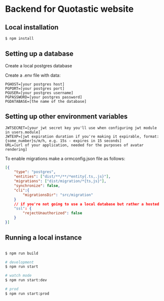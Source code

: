 # Backend for Quotastic website

## Local installation
```bash
$ npm install
```

## Setting up a database
<p>Create a local postgres database</p>
<p>Create a .env file with data:</p>

```
PGHOST=[your postgres host]
PGPORT=[your postgres port]
PGUSER=[your postgres username]
PGPASSWORD=[your postgres password]
PGDATABASE=[the name of the database]
```

## Setting up other environment variables

```
JWTSECRET=[your jwt secret key you'll use when configuring jwt module in users.module]
JWTEXP=[jwt expiration duration if you're making it expirable, format: {some_number}s/m/h, e.g. 15s - expires in 15 seconds]
URL=[url of your application, needed for the purposes of avatar rendering]
```

To enable migrations make a ormconfig.json file as follows:

```json
[{
    "type": "postgres",
    "entities": ["dist/**/**/*entity{.ts,.js}"],
    "migrations": ["dist/migration/*{ts,js}"],
    "synchronize": false,
    "cli":{
        "migrationsDir": "src/migration"
    }
    // if you're not going to use a local database but rather a hosted one include this
    "ssl": {
        "rejectUnauthorized": false
    }
}]
```
## Running a local instance
```bash

$ npm run build

# development
$ npm run start

# watch mode
$ npm run start:dev

# prod
$ npm run start:prod
```
